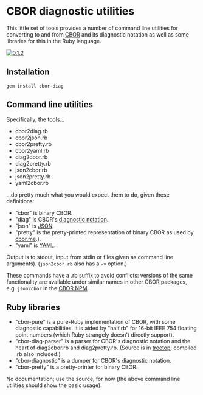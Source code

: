# CBOR diagnostic utilities

This little set of tools provides a number of command line utilities
for converting to and from [CBOR](http://cbor.io) and its diagnostic
notation as well as some libraries for this in the Ruby language.

[![0.1.2](https://badge.fury.io/rb/cbor-diag.svg)](http://badge.fury.io/rb/cbor-diag)

## Installation

`gem install cbor-diag`

## Command line utilities

Specifically, the tools...

* cbor2diag.rb
* cbor2json.rb
* cbor2pretty.rb
* cbor2yaml.rb
* diag2cbor.rb
* diag2pretty.rb
* json2cbor.rb
* json2pretty.rb
* yaml2cbor.rb

...do pretty much what you would expect them to do, given these definitions:

* "cbor" is binary CBOR.
* "diag" is CBOR's [diagnostic notation](http://tools.ietf.org/html/rfc7049#section-6).
* "json" is [JSON](http://json.org).
* "pretty" is the pretty-printed representation of binary CBOR as used by
  [cbor.me](http://cbor.me).).
* "yaml" is [YAML](http://yaml.org).

Output is to stdout, input from stdin or files given as command line
arguments). (`json2cbor.rb` also has a `-v` option.)

These commands have a .rb suffix to avoid conflicts: versions of the
same functionality are available under similar names in other CBOR
packages, e.g. `json2cbor` in the
[CBOR NPM](https://github.com/hildjj/node-cbor).

## Ruby libraries

* "cbor-pure" is a pure-Ruby implementation of CBOR, with some
  diagnostic capabilities.  It is aided by "half.rb" for 16-bit
  IEEE 754 floating point numbers (which Ruby strangely doesn't
  directly support).
* "cbor-diag-parser" is a parser for CBOR's diagnostic notation and
  the heart of diag2cbor.rb and diag2pretty.rb.  (Source is in
  [treetop](https://github.com/nathansobo/treetop); compiled .rb also included.)
* "cbor-diagnostic" is a dumper for CBOR's diagnostic notation.
* "cbor-pretty" is a pretty-printer for binary CBOR.

No documentation; use the source, for now (the above command line
utilities should show the basic usage).

